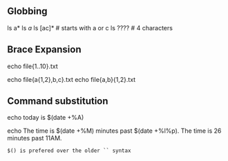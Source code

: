 ## Globbing

ls a*
ls *a*
ls [ac]* # starts with a or c
ls ???? # 4 characters

## Brace Expansion

echo file{1..10}.txt

echo file{a{1,2},b,c}.txt
echo file{a,b}{1,2}.txt


## Command substitution

echo today is $(date +%A)

echo The time is $(date +%M) minutes past $(date +%l%p).
The time is 26 minutes past 11AM.

```
$() is prefered over the older `` syntax
```